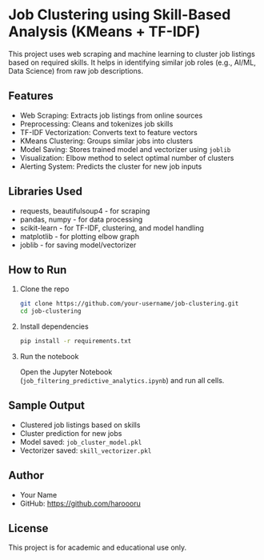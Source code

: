 
# Job Clustering using Skill-Based Analysis (KMeans + TF-IDF)

This project uses web scraping and machine learning to cluster job listings based on required skills. It helps in identifying similar job roles (e.g., AI/ML, Data Science) from raw job descriptions.

## Features

- Web Scraping: Extracts job listings from online sources
- Preprocessing: Cleans and tokenizes job skills
- TF-IDF Vectorization: Converts text to feature vectors
- KMeans Clustering: Groups similar jobs into clusters
- Model Saving: Stores trained model and vectorizer using `joblib`
- Visualization: Elbow method to select optimal number of clusters
- Alerting System: Predicts the cluster for new job inputs

## Libraries Used

- requests, beautifulsoup4 - for scraping
- pandas, numpy - for data processing
- scikit-learn - for TF-IDF, clustering, and model handling
- matplotlib - for plotting elbow graph
- joblib - for saving model/vectorizer

## How to Run

1. Clone the repo

   ```bash
   git clone https://github.com/your-username/job-clustering.git
   cd job-clustering
   ```

2. Install dependencies

   ```bash
   pip install -r requirements.txt
   ```

3. Run the notebook

   Open the Jupyter Notebook (`job_filtering_predictive_analytics.ipynb`) and run all cells.

## Sample Output

- Clustered job listings based on skills
- Cluster prediction for new jobs
- Model saved: `job_cluster_model.pkl`
- Vectorizer saved: `skill_vectorizer.pkl`



## Author

- Your Name  
- GitHub: https://github.com/haroooru

## License

This project is for academic and educational use only.
